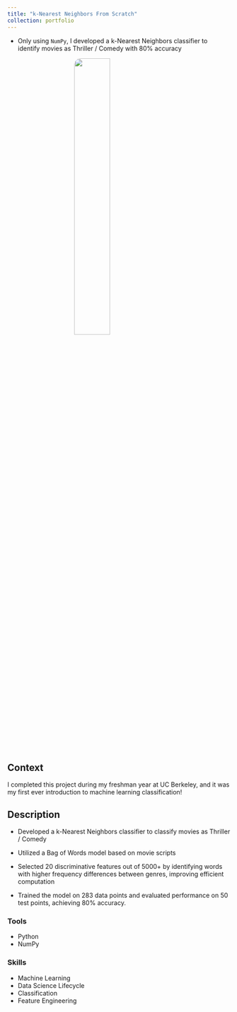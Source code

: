 ```yaml
---
title: "k-Nearest Neighbors From Scratch"
collection: portfolio
---
```


* Only using `NumPy`, I developed a k-Nearest Neighbors classifier to identify movies as Thriller / Comedy with 80% accuracy

<style>
.center {
  display: block;
  margin-left: auto;
  margin-right: auto;
  width: 40%;
  border-radius:15px; 
}
</style>

<img class="center" src='../img/k_nn.png'>

## Context 

I completed this project during my freshman year at UC Berkeley, and it was my first ever introduction to machine learning classification! 

## Description 
* Developed a k-Nearest Neighbors classifier to classify movies as Thriller / Comedy

* Utilized a Bag of Words model based on movie scripts

* Selected 20 discriminative features out of 5000+ by identifying words with higher frequency differences between genres, improving efficient computation

* Trained the model on 283 data points and evaluated performance on 50 test points, achieving 80% accuracy.

### Tools
* Python 
* NumPy

### Skills
* Machine Learning 
* Data Science Lifecycle
* Classification 
* Feature Engineering